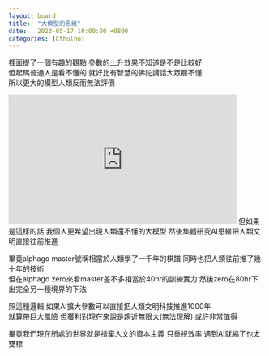 ```yaml
---
layout: board
title:  "大模型的思維"
date:   2023-05-17 10:00:00 +0800
categories: [Cthulhu]
---
```


裡面提了一個有趣的觀點  參數的上升效果不知道是不是比較好  
但起碼普通人是看不懂的  就好比有智慧的佛陀講話大眾聽不懂  
所以更大的模型人類反而無法評價  
<iframe width="450" height="255" src="https://www.youtube.com/embed/43FtiXq7OvQ" title="YouTube video player" frameborder="0" ></iframe>  
但如果是這樣的話  我個人更希望出現人類還不懂的大模型  
然後集體研究AI思維把人類文明直接往前推進

畢竟alphago master號稱相當於人類學了一千年的棋譜  同時也把人類往前推了幾十年的技術  
但在alphago zero來看master差不多相當於40hr的訓練實力  然後zero在80hr下出完全另一種境界的下法

照這種邏輯  如果AI擴大參數可以直接把人類文明科技推進1000年  
就算帶巨大風險  但獲利對現在來說是趨近無限大(無法理解)  或許非常值得

畢竟我們現在所處的世界就是捨棄人文的資本主義 只重視效率   遇到AI就縮了也太雙標